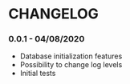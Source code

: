 # CHANGELOG

### 0.0.1 - 04/08/2020
* Database initialization features
* Possibility to change log levels
* Initial tests
